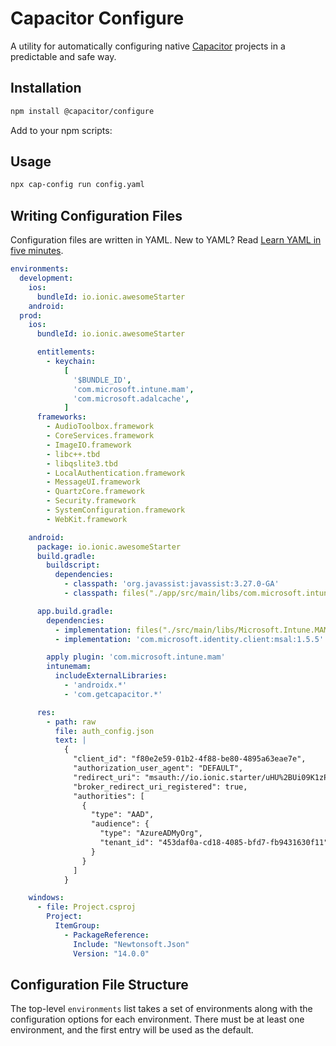 # Capacitor Configure

A utility for automatically configuring native [Capacitor](https://capacitorjs.com/) projects in a predictable and safe way.

## Installation

```bash
npm install @capacitor/configure
```

Add to your npm scripts:

## Usage

```bash
npx cap-config run config.yaml
```

## Writing Configuration Files

Configuration files are written in YAML. New to YAML? Read [Learn YAML in five minutes](https://www.codeproject.com/Articles/1214409/Learn-YAML-in-five-minutes).

```yaml
environments:
  development:
    ios:
      bundleId: io.ionic.awesomeStarter
    android:
  prod:
    ios:
      bundleId: io.ionic.awesomeStarter

      entitlements:
        - keychain:
            [
              '$BUNDLE_ID',
              'com.microsoft.intune.mam',
              'com.microsoft.adalcache',
            ]
      frameworks:
        - AudioToolbox.framework
        - CoreServices.framework
        - ImageIO.framework
        - libc++.tbd
        - libqslite3.tbd
        - LocalAuthentication.framework
        - MessageUI.framework
        - QuartzCore.framework
        - Security.framework
        - SystemConfiguration.framework
        - WebKit.framework

    android:
      package: io.ionic.awesomeStarter
      build.gradle:
        buildscript:
          dependencies:
            - classpath: 'org.javassist:javassist:3.27.0-GA'
            - classpath: files("./app/src/main/libs/com.microsoft.intune.mam.build.jar")

      app.build.gradle:
        dependencies:
          - implementation: files("./src/main/libs/Microsoft.Intune.MAM.SDK.aar")
          - implementation: 'com.microsoft.identity.client:msal:1.5.5'

        apply plugin: 'com.microsoft.intune.mam'
        intunemam:
          includeExternalLibraries:
            - 'androidx.*'
            - 'com.getcapacitor.*'

      res:
        - path: raw
          file: auth_config.json
          text: |
            {
              "client_id": "f80e2e59-01b2-4f88-be80-4895a63eae7e",
              "authorization_user_agent": "DEFAULT",
              "redirect_uri": "msauth://io.ionic.starter/uHU%2BUi09K1zPjWX4mZFggrgz%2Brk%3D",
              "broker_redirect_uri_registered": true,
              "authorities": [
                {
                  "type": "AAD",
                  "audience": {
                    "type": "AzureADMyOrg",
                    "tenant_id": "453daf0a-cd18-4085-bfd7-fb9431630f11"
                  }
                }
              ]
            }

    windows:
      - file: Project.csproj
        Project:
          ItemGroup:
            - PackageReference:
              Include: "Newtonsoft.Json"
              Version: "14.0.0"
```

## Configuration File Structure

The top-level `environments` list takes a set of environments along with the configuration options for each environment. There must be at least one environment, and the first entry will be used as the default.
